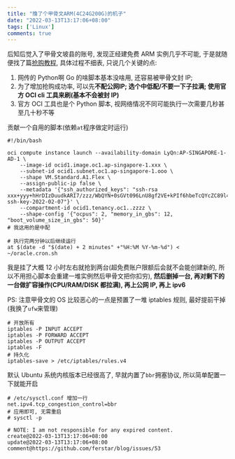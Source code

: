 ```yaml
---
title: "撸了个甲骨文ARM(4C24G200G)的机子"
date: "2022-03-13T13:17:06+08:00"
tags: ['Linux']
comments: true
---
```


后知后觉入了甲骨文坡县的账号, 发现正经建免费 ARM 实例几乎不可能, 于是就随便找了篇[抢购教程](https://www.daniao.org/14121.html), 具体过程不细表, 只说几个关键的点:

1. 网传的 Python啊 Go 的啥脚本基本没啥用, 还容易被甲骨文封 IP;
2. 为了增加抢购成功率, 可以先**不配公网IP; 选个中低配/不要一下子拉满; 使用官方 OCI cli 工具来刷(基本不会被封 IP)**
3. 官方 OCI 工具也是个 Python 脚本, 视网络情况不同可能执行一次需要几秒甚至几十秒不等

贡献一个自用的脚本(依赖`at`程序做定时运行)

```shell
#!/bin/bash
  
oci compute instance launch --availability-domain LyQn:AP-SINGAPORE-1-AD-1 \
    --image-id ocid1.image.oc1.ap-singapore-1.xxx \
    --subnet-id ocid1.subnet.oc1.ap-singapore-1.ooo \
    --shape VM.Standard.A1.Flex \
    --assign-public-ip false \
    --metadata '{"ssh_authorized_keys": "ssh-rsa xxx+yyy+hHrDIzDuudkARI7/zzz/WbQYN+0sGVt096LnU8gf2VE+kPIf6hbeTcQYcZC89l4Nn0z+G5VlF1J1H15MZrVzl2XIdv2egqQXEclYtgnUT5WkDumW6A7NCWXM/9y+qqq ssh-key-2022-02-07"}' \
    --compartment-id ocid1.tenancy.oc1..zzzz \
    --shape-config '{"ocpus": 2, "memory_in_gbs": 12, "boot_volume_size_in_gbs": 50}'
# 我这用的是中配

# 执行完两分钟以后继续运行
at $(date -d "$(date) + 2 minutes" +"%H:%M %Y-%m-%d") < ~/oracle.cron.sh
```

我是挂了大概 12 小时左右就抢到两台(超免费账户限额后会就不会能创建新的, 所以不用担心脚本会重建一堆实例然后甲骨文把你扣穷), **然后删掉一台, 再对剩下的一台做扩容操作(CPU/RAM/DISK 都拉满), 再上公网 IP, 再上 ipv6**

PS: 注意甲骨文的 OS 比较恶心的一点是预置了一堆 iptables 规则, 最好提前干掉(我换了`ufw`来管理)

```shell
# 开放所有
iptables -P INPUT ACCEPT
iptables -P FORWARD ACCEPT
iptables -P OUTPUT ACCEPT
iptables -F
# 持久化
iptables-save > /etc/iptables/rules.v4
```

默认 Ubuntu 系统内核版本已经很高了, 早就内置了`bbr`拥塞协议, 所以简单配置一下就能开启

```shell
# /etc/sysctl.conf 增加一行
net.ipv4.tcp_congestion_control=bbr
# 应用即可, 无需重启
# sysctl -p
```



```
# NOTE: I am not responsible for any expired content.
create@2022-03-13T13:17:06+08:00
update@2022-03-13T13:17:06+08:00
comment@https://github.com/ferstar/blog/issues/53
```

